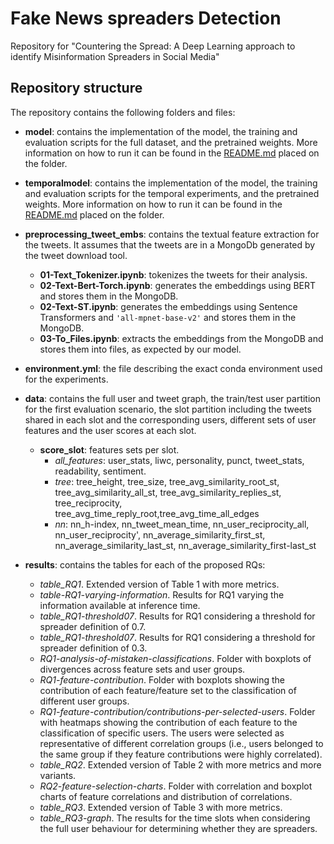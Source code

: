 # Fake News spreaders Detection 
Repository for "Countering the Spread: A Deep Learning approach to identify Misinformation Spreaders in Social Media" 

## Repository structure

The repository contains the following folders and files:

* **model**: contains the implementation of the model, the training and evaluation scripts for the full dataset, and the pretrained weights. More information on how to run it can be found in the [README.md](model/README.md) placed on the folder.
* **temporalmodel**: contains the implementation of the model, the training and evaluation scripts for the temporal experiments, and the pretrained weights. More information on how to run it can be found in the [README.md](temporalmodel/README.md) placed on the folder.
* **preprocessing_tweet_embs**: contains the textual feature extraction for the tweets. It assumes that the tweets are in a MongoDb generated by the tweet download tool. 
  * **01-Text_Tokenizer.ipynb**: tokenizes the tweets for their analysis.
  * **02-Text-Bert-Torch.ipynb**: generates the embeddings using BERT and stores them in the MongoDB.
  * **02-Text-ST.ipynb**: generates the embeddings using Sentence Transformers and `'all-mpnet-base-v2'` and stores them in the MongoDB.
  * **03-To_Files.ipynb**: extracts the embeddings from the MongoDB and stores them into files, as expected by our model.
* **environment.yml**: the file describing the exact conda environment used for the experiments.
* **data**: contains the full user and tweet graph, the train/test user partition for the first evaluation scenario, the slot partition including the tweets shared in each slot and the corresponding users, different sets of user features and the user scores at each slot.
	* **score_slot**: features sets per slot.
		* *all_features*: user_stats, liwc, personality, punct, tweet_stats, readability, sentiment.
		* *tree*: tree_height, tree_size, tree_avg_similarity_root_st, tree_avg_similarity_all_st, tree_avg_similarity_replies_st, tree_reciprocity, tree_avg_time_reply_root,tree_avg_time_all_edges
		* *nn*: nn_h-index, nn_tweet_mean_time, nn_user_reciprocity_all, nn_user_reciprocity', nn_average_similarity_first_st, nn_average_similarity_last_st, nn_average_similarity_first-last_st
 	
* **results**: contains the tables for each of the proposed RQs:
	* *table_RQ1*. Extended version of Table 1 with more metrics.
	* *table-RQ1-varying-information*. Results for RQ1 varying the information available at inference time.
	* *table_RQ1-threshold07*. Results for RQ1 considering a threshold for spreader definition of 0.7.
    * *table_RQ1-threshold07*. Results for RQ1 considering a threshold for spreader definition of 0.3.
    * *RQ1-analysis-of-mistaken-classifications*. Folder with boxplots of divergences across feature sets and user groups.
	* *RQ1-feature-contribution*. Folder with boxplots showing the contribution of each feature/feature set to the classification of different user groups.
	* *RQ1-feature-contribution/contributions-per-selected-users*. Folder with heatmaps showing the contribution of each feature to the classification of specific users. The users were selected as representative of different correlation groups (i.e., users belonged to the same group if they feature contributions were highly correlated).
	* *table_RQ2*. Extended version of Table 2 with more metrics and more variants.
	* *RQ2-feature-selection-charts*. Folder with correlation and boxplot charts of feature correlations and distribution of correlations.   
	* *table_RQ3*. Extended version of Table 3 with more metrics.
	* *table_RQ3-graph*. The results for the time slots when considering the full user behaviour for determining whether they are spreaders.
	
	
	

